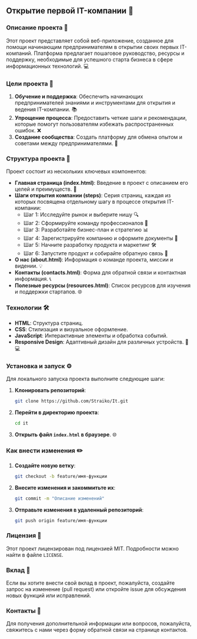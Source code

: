 
## Открытие первой IT-компании 🚀

### Описание проекта 📜

Этот проект представляет собой веб-приложение, созданное для помощи начинающим предпринимателям в открытии своих первых IT-компаний. Платформа предлагает пошаговое руководство, ресурсы и поддержку, необходимые для успешного старта бизнеса в сфере информационных технологий. 💻

### Цели проекта 🎯

1. **Обучение и поддержка**: Обеспечить начинающих предпринимателей знаниями и инструментами для открытия и ведения IT-компании. 📚
2. **Упрощение процесса**: Предоставить четкие шаги и рекомендации, которые помогут пользователям избежать распространенных ошибок. ❌
3. **Создание сообщества**: Создать платформу для обмена опытом и советами между предпринимателями. 🤝

### Структура проекта 📂

Проект состоит из нескольких ключевых компонентов:

- **Главная страница (index.html)**: Введение в проект с описанием его целей и преимуществ. 🌟
- **Шаги открытия компании (steps)**: Серия страниц, каждая из которых посвящена отдельному шагу в процессе открытия IT-компании:
  - Шаг 1: Исследуйте рынок и выберите нишу 🔍
  - Шаг 2: Сформируйте команду профессионалов 👥
  - Шаг 3: Разработайте бизнес-план и стратегию 📊
  - Шаг 4: Зарегистрируйте компанию и оформите документы 📝
  - Шаг 5: Начните разработку продукта и маркетинг 🛠️
  - Шаг 6: Запустите продукт и собирайте обратную связь 📣
- **О нас (about.html)**: Информация о команде проекта, миссии и видении. 💡
- **Контакты (contacts.html)**: Форма для обратной связи и контактная информация. 📞
- **Полезные ресурсы (resources.html)**: Список ресурсов для изучения и поддержки стартапов. 🌐

### Технологии 🛠️

- **HTML**: Структура страниц.
- **CSS**: Стилизация и визуальное оформление.
- **JavaScript**: Интерактивные элементы и обработка событий.
- **Responsive Design**: Адаптивный дизайн для различных устройств. 📱💻

### Установка и запуск ⚙️

Для локального запуска проекта выполните следующие шаги:

1. **Клонировать репозиторий**:
   ```bash
   git clone https://github.com/Straiko/It.git
   ```
2. **Перейти в директорию проекта**:
   ```bash
   cd it
   ```
3. **Открыть файл `index.html` в браузере**. 🌐

### Как внести изменения ✏️

1. **Создайте новую ветку**:
   ```bash
   git checkout -b feature/имя-функции
   ```
2. **Внесите изменения и закоммитьте их**:
   ```bash
   git commit -m "Описание изменений"
   ```
3. **Отправьте изменения в удаленный репозиторий**:
   ```bash
   git push origin feature/имя-функции
   ```

### Лицензия 📄

Этот проект лицензирован под лицензией MIT. Подробности можно найти в файле `LICENSE`.

### Вклад 🤗

Если вы хотите внести свой вклад в проект, пожалуйста, создайте запрос на изменение (pull request) или откройте issue для обсуждения новых функций или исправлений.

### Контакты 📧

Для получения дополнительной информации или вопросов, пожалуйста, свяжитесь с нами через форму обратной связи на странице контактов.
